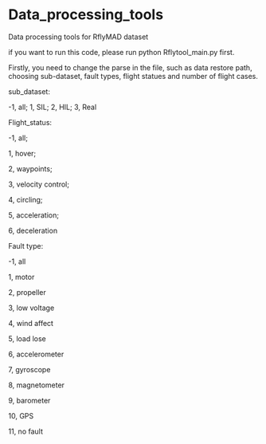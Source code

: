 # Data_processing_tools
Data processing tools for RflyMAD dataset

if you want to run this code, please run python Rflytool_main.py first.

Firstly, you need to change the parse in the file, such as data restore path, choosing sub-dataset, fault types, flight statues and number of flight cases.

sub_dataset:

-1, all; 1, SIL; 2, HIL; 3, Real

Flight_status:

-1, all;

1, hover;

2, waypoints;

3, velocity control;

4, circling;

5, acceleration;

6, deceleration

Fault type:

-1, all

1, motor

2, propeller

3, low voltage

4, wind affect

5, load lose

6, accelerometer

7, gyroscope

8, magnetometer

9, barometer

10, GPS

11, no fault
